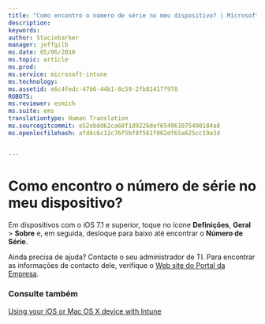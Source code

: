 ```yaml
---
title: "Como encontro o número de série no meu dispositivo? | Microsoft Intune"
description: 
keywords: 
author: Staciebarker
manager: jeffgilb
ms.date: 05/06/2016
ms.topic: article
ms.prod: 
ms.service: microsoft-intune
ms.technology: 
ms.assetid: e6c4fedc-47b6-44b1-8c59-2fb81417f978
ROBOTS: 
ms.reviewer: esmich
ms.suite: ems
translationtype: Human Translation
ms.sourcegitcommit: e52ebdd62ca68f1d9226def654961075400184a8
ms.openlocfilehash: afd6c6c12c76f5bf8f561f062df65a625cc19a3d


---
```



# Como encontro o número de série no meu dispositivo?

Em dispositivos com o iOS 7.1 e superior, toque no ícone **Definições**, **Geral** > **Sobre** e, em seguida, desloque para baixo até encontrar o **Número de Série**.

Ainda precisa de ajuda? Contacte o seu administrador de TI. Para encontrar as informações de contacto dele, verifique o [Web site do Portal da Empresa](http://portal.manage.microsoft.com).

### Consulte também
[Using your iOS or Mac OS X device with Intune](using-your-ios-or-mac-os-x-device-with-intune.md)


<!--HONumber=Jun16_HO4-->


